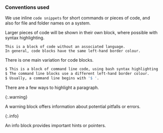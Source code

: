 ### Conventions used

We use inline `code snippets` for short commands or pieces of code, and also for file and folder names on a system.

Larger pieces of code will be shown in their own block, where possible with syntax highlighting.

```
This is a block of code without an associated language.
In general, code blocks have the same left-hand border colour.
```

There is one main variation for code blocks.

```bash
$ This is a block of command line code, using bash syntax highlighting.
$ The command line blocks use a different left-hand border colour.
$ Usually, a command line begins with '$ '.
```

There are a few ways to highlight a paragraph.

{:.warning}

A warning block offers information about potential pitfalls or errors.

{:.info}

An info block provides important hints or pointers.